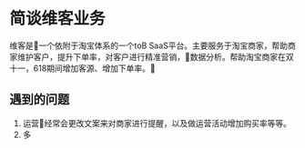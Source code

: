 # 简谈维客业务

维客是一个依附于淘宝体系的一个toB SaaS平台。主要服务于淘宝商家，帮助商家维护客户，提升下单率，对客户进行精准营销，数据分析。帮助淘宝商家在双十一，618期间增加客源、增加下单率。

## 遇到的问题

1. 运营经常会更改文案来对商家进行提醒，以及做运营活动增加购买率等等。
2. 多